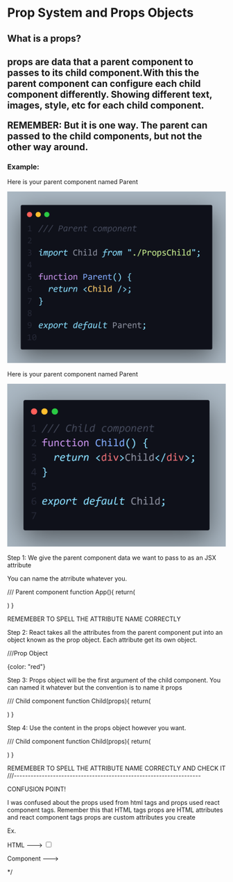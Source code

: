 <h1>Prop System and Props Objects</h1>

<h2>What is a props?<h2>
<p>
    props are data that a parent component to passes to its child component.With this the parent component can configure each child component differently. Showing different text, images, style, etc for each child component.
<p>

<p>
  REMEMBER: But it is one way. The parent can passed to the child components, but not the other way around.
</p>

<h3>Example:</h3>
<p>Here is your parent component named Parent</p>
<img src="./images/parent-component.png">

<p>Here is your parent component named Parent</p>
<img src="./images/child-component.png">

Step 1: We give the parent component data we want to pass to
as an JSX attribute

You can name the atrribute whatever you.

/// Parent component
function App(){
return(

<div>
<Child1 color ="red" />
</div>
)
}

REMEMEBER TO SPELL THE ATTRIBUTE NAME CORRECTLY

Step 2: React takes all the attributes from the parent component put into an object
known as the prop object. Each attribute get its own object.

///Prop Object

{color: "red"}

Step 3: Props object will be the first argument of the child component.
You can named it whatever but the convention is to name it props

/// Child component
function Child(props){
return(

<div></div>
)
}

Step 4: Use the content in the props object however you want.

/// Child component
function Child(props){
return(

<div color={props.color}></div>
)
}

REMEMEBER TO SPELL THE ATTRIBUTE NAME CORRECTLY AND CHECK IT
///-------------------------------------------------------------------

CONFUSION POINT!

I was confused about the props used from html tags and props used react component tags.
Remember this that HTML tags props are HTML attributes and react component tags props
are custom attributes you create

Ex.

HTML ---> <input type="checkbox">

Component ---> <MyName name="John" />

\*/
